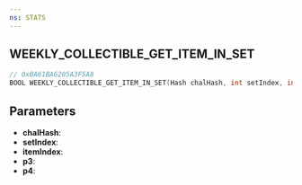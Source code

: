 ```yaml
---
ns: STATS
---
```

## WEEKLY_COLLECTIBLE_GET_ITEM_IN_SET

```c
// 0xBA61BA6205A3F5A8
BOOL WEEKLY_COLLECTIBLE_GET_ITEM_IN_SET(Hash chalHash, int setIndex, int itemIndex, Hash* p3, int* p4);
```

## Parameters
* **chalHash**:
* **setIndex**:
* **itemIndex**:
* **p3**:
* **p4**:

